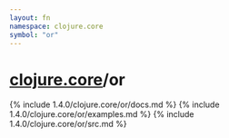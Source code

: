 ```yaml
---
layout: fn
namespace: clojure.core
symbol: "or"
---
```


# [clojure.core](../)/or

{% include 1.4.0/clojure.core/or/docs.md %}
{% include 1.4.0/clojure.core/or/examples.md %}
{% include 1.4.0/clojure.core/or/src.md %}


